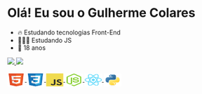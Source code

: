 # Olá! Eu sou o Gulherme Colares 

- 🔥 Estudando tecnologias Front-End
- 👨🏻‍💻 Estudando JS
- 🐲 18 anos

<!-- GitHub Stats -->
<div>
  <a href="https://github.com/gcolares95">
  <img height="180em" src="https://github-readme-stats.vercel.app/api?username=gcolares95&show_icons=true&theme=tokyonight&include_all_commits=true&count_private=true"/>
  <img height="180em" src="https://github-readme-stats.vercel.app/api/top-langs/?username=gcolares95&layout=compact&langs_count=7&theme=tokyonight"/>
</div>

<!-- Icones de linguagens de programação -->
<div style="display: inline_block"><br>
   <img align="center" alt="guilherme-html5" height="30" width="40" src="https://github.com/devicons/devicon/blob/master/icons/html5/html5-original.svg">
   <img align="center" alt="guilherme-css3" height="30" width="40" src="https://github.com/devicons/devicon/blob/master/icons/css3/css3-original.svg">
   <img align="center" alt="guilherme-js" height="30" width="40" src="https://github.com/devicons/devicon/blob/master/icons/javascript/javascript-original.svg">
   <img align="center" alt="guilherme-nodejs" height="30" width="40" src="https://github.com/devicons/devicon/blob/master/icons/nodejs/nodejs-original.svg">
   <img align="center" alt="guilherme-react" height="30" width="40" src="https://github.com/devicons/devicon/blob/master/icons/react/react-original.svg">
   <img align="center" alt="guilherme-python" height="30" width="40" src="https://github.com/devicons/devicon/blob/master/icons/python/python-original.svg">
	
	
	
	
  
<!-- 🚀 "You are the size of your dream" ~ **Evandro Guedes** 🚀 -->
